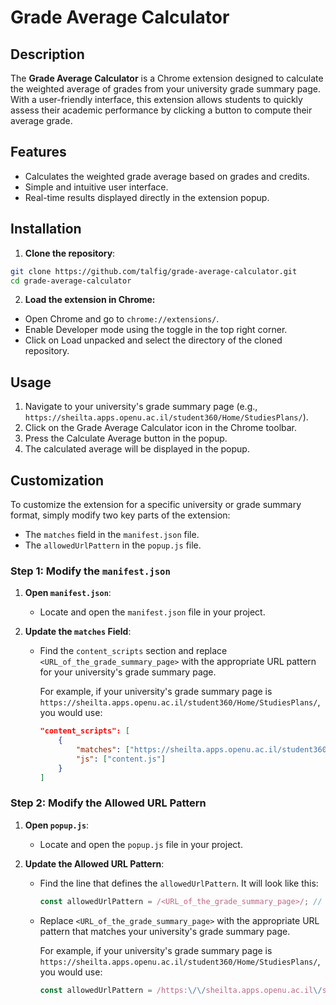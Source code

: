 # Grade Average Calculator

## Description

The **Grade Average Calculator** is a Chrome extension designed to calculate the weighted average of grades from your university grade summary page. With a user-friendly interface, this extension allows students to quickly assess their academic performance by clicking a button to compute their average grade.

## Features

- Calculates the weighted grade average based on grades and credits.
- Simple and intuitive user interface.
- Real-time results displayed directly in the extension popup.

## Installation

1. **Clone the repository**:

```bash
git clone https://github.com/talfig/grade-average-calculator.git
cd grade-average-calculator
```

2. **Load the extension in Chrome:**

- Open Chrome and go to `chrome://extensions/`.
- Enable Developer mode using the toggle in the top right corner.
- Click on Load unpacked and select the directory of the cloned repository.

## Usage

1. Navigate to your university's grade summary page (e.g., `https://sheilta.apps.openu.ac.il/student360/Home/StudiesPlans/`).
2. Click on the Grade Average Calculator icon in the Chrome toolbar.
3. Press the Calculate Average button in the popup.
4. The calculated average will be displayed in the popup.

## Customization

To customize the extension for a specific university or grade summary format, simply modify two key parts of the extension:

- The `matches` field in the `manifest.json` file.
- The `allowedUrlPattern` in the `popup.js` file.

### Step 1: Modify the `manifest.json`

1. **Open `manifest.json`**:
   - Locate and open the `manifest.json` file in your project.

2. **Update the `matches` Field**:
   - Find the `content_scripts` section and replace `<URL_of_the_grade_summary_page>` with the appropriate URL pattern for your university's grade summary page.

     For example, if your university's grade summary page is `https://sheilta.apps.openu.ac.il/student360/Home/StudiesPlans/`, you would use:

     ```json
     "content_scripts": [
         {
             "matches": ["https://sheilta.apps.openu.ac.il/student360/Home/StudiesPlans/*"],
             "js": ["content.js"]
         }
     ]
     ```

### Step 2: Modify the Allowed URL Pattern

1. **Open `popup.js`**:
   - Locate and open the `popup.js` file in your project.

2. **Update the Allowed URL Pattern**:
   - Find the line that defines the `allowedUrlPattern`. It will look like this:

     ```javascript
     const allowedUrlPattern = /<URL_of_the_grade_summary_page>/; // Replace with your actual URL pattern
     ```

   - Replace `<URL_of_the_grade_summary_page>` with the appropriate URL pattern that matches your university's grade summary page.
  
     For example, if your university's grade summary page is `https://sheilta.apps.openu.ac.il/student360/Home/StudiesPlans/`, you would use:

     ```javascript
     const allowedUrlPattern = /https:\/\/sheilta.apps.openu.ac.il\/student360\/Home\/StudiesPlans\//;
     ```
